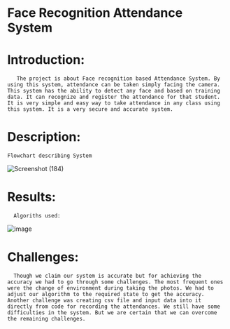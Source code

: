 # Face Recognition Attendance System

# Introduction: 
       The project is about Face recognition based Attendance System. By using this system, attendance can be taken simply facing the camera. This system has the ability to detect any face and based on training data. It can recognize and register the attendance for that student. It is very simple and easy way to take attendance in any class using this system. It is a very secure and accurate system.


# Description: 
    Flowchart describing System

![Screenshot (184)](https://user-images.githubusercontent.com/91143764/170944044-a69a2a7f-061e-49fc-ab8b-5f0097921097.png)


# Results: 
      Algoriths used:

![image](https://user-images.githubusercontent.com/91143764/170945571-24576ea4-6795-4fcf-a95c-977983432b69.png)


# Challenges: 
      Though we claim our system is accurate but for achieving the accuracy we had to go through some challenges. The most frequent ones were the change of environment during taking the photos. We had to adjust our algorithm to the required state to get the accuracy. Another challenge was creating csv file and input data into it directly from code for recording the attendances. We still have some difficulties in the system. But we are certain that we can overcome the remaining challenges.
